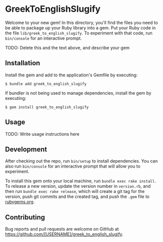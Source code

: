# GreekToEnglishSlugify

Welcome to your new gem! In this directory, you'll find the files you need to be able to package up your Ruby library into a gem. Put your Ruby code in the file `lib/greek_to_english_slugify`. To experiment with that code, run `bin/console` for an interactive prompt.

TODO: Delete this and the text above, and describe your gem

## Installation

Install the gem and add to the application's Gemfile by executing:

    $ bundle add greek_to_english_slugify

If bundler is not being used to manage dependencies, install the gem by executing:

    $ gem install greek_to_english_slugify

## Usage

TODO: Write usage instructions here

## Development

After checking out the repo, run `bin/setup` to install dependencies. You can also run `bin/console` for an interactive prompt that will allow you to experiment.

To install this gem onto your local machine, run `bundle exec rake install`. To release a new version, update the version number in `version.rb`, and then run `bundle exec rake release`, which will create a git tag for the version, push git commits and the created tag, and push the `.gem` file to [rubygems.org](https://rubygems.org).

## Contributing

Bug reports and pull requests are welcome on GitHub at https://github.com/[USERNAME]/greek_to_english_slugify.
